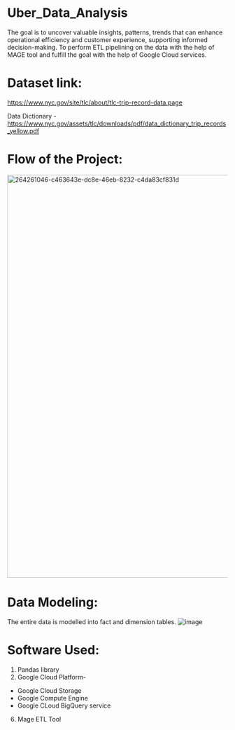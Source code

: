 # Uber_Data_Analysis
The goal is to uncover valuable insights, patterns, trends that can enhance operational efficiency and customer experience, supporting informed decision-making.
To perform ETL pipelining on the data with the help of MAGE tool and fulfill the goal with the help of Google Cloud services.

# Dataset link:
https://www.nyc.gov/site/tlc/about/tlc-trip-record-data.page

Data Dictionary - https://www.nyc.gov/assets/tlc/downloads/pdf/data_dictionary_trip_records_yellow.pdf


# Flow of the Project:
<img width="919" alt="264261046-c463643e-dc8e-46eb-8232-c4da83cf831d" src="https://github.com/komal0609/Uber_Data_Analysis/assets/55953088/51c0acd4-d780-4248-8402-c59505bb307d">

# Data Modeling:
The entire data is modelled into fact and dimension tables.
![image](https://github.com/komal0609/Uber_Data_Analysis/assets/55953088/3cf87c98-4796-42ac-b793-93ea0f0d8e7f)

# Software Used:
1) Pandas library
2) Google Cloud Platform-
  - Google Cloud Storage
  - Google Compute Engine
  - Google CLoud BigQuery service
6) Mage ETL Tool






